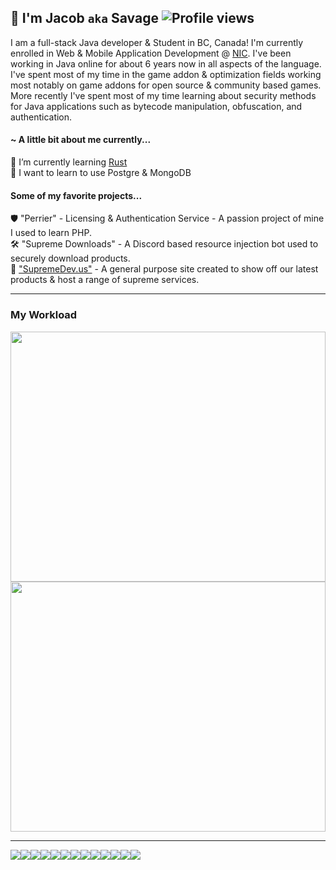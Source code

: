 ## 👋 I'm Jacob `aka` Savage ![Profile views](https://gpvc.arturio.dev/Savag3life)

I am a full-stack Java developer & Student in BC, Canada! I'm currently enrolled in Web & Mobile Application Development @ [NIC](https://www.nic.bc.ca/). I've been working in Java online for about 6 years now in all aspects of the language. I've spent most of my time in the game addon & optimization fields working most notably on game addons for open source & community based games. More recently I've spent most of my time learning about security methods for Java applications such as bytecode manipulation, obfuscation, and authentication.
 
#### ~ A little bit about me currently...
 🌱 I’m currently learning [Rust](https://www.rust-lang.org/)</br>
 📘 I want to learn to use Postgre & MongoDB</br>
 
#### Some of my favorite projects...
🛡️ "Perrier" - Licensing & Authentication Service - A passion project of mine I used to learn PHP.</br>
🛠️ "Supreme Downloads" - A Discord based resource injection bot used to securely download products.</br>
🛒 ["SupremeDev.us"](https://supremedev.us) - A general purpose site created to show off our latest products & host a range of supreme services.</br>

---

### My Workload
<img src="https://wakatime.com/share/@9cf87436-f702-49fa-8db3-5210aec8af0a/8214779c-956c-49ba-aeea-44c0f6db31ac.svg" width="100%" height="400">
<img src="https://wakatime.com/share/@9cf87436-f702-49fa-8db3-5210aec8af0a/a8bf3f48-ddaf-4b25-bfab-32ace0fd61aa.svg" width="100%" height="400">

---

<img src="http://img.shields.io/badge/-Java-F89820?style=flat&logo=java&logoColor=white"><img src ="https://img.shields.io/badge/-HTML5-E34F26?style=flat&logo=html5&logoColor=white"><img src ="https://img.shields.io/badge/-CSS3-1572B6?style=flat&logo=css3&logoColor=white"><img src="https://img.shields.io/badge/-Bootstrap-563D7C?style=flat&logo=bootstrap&logoColor=white"><img src="https://img.shields.io/badge/-JavaScript-eed718?style=flat&logo=javascript&logoColor=ffffff"><img src="https://img.shields.io/badge/-React-000000?style=flat&logo=react&logoColor=00c8ff"><img src="https://img.shields.io/badge/-MongoDB-4DB33D?style=flat&logo=mongodb&logoColor=FFFFFF"><img src="https://img.shields.io/badge/-MySQL-F29111?style=flat&logo=mysql&logoColor=FFFFFF"><img src="https://img.shields.io/badge/-Express.js-787878?style=flat"><img src="https://img.shields.io/badge/-Node.js-3C873A?style=flat&logo=Node.js&logoColor=white"><img src="http://img.shields.io/badge/-Git-F1502F?style=flat&logo=git&logoColor=FFFFFF"><img src="http://img.shields.io/badge/-Github-000000?style=flat&logo=github&logoColor=FFFFFF"><img src="http://img.shields.io/badge/-VS%20Code-007ACC?style=flat&logo=visual%20studio%20code&logoColor=white">
